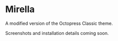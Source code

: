 Mirella
=======

A modified version of the Octopress Classic theme.

Screenshots and installation details coming soon.
